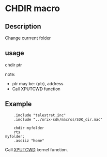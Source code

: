 # CHDIR macro

## Description

Change currrent folder

## usage

chdir ptr

note:

* ptr may be: (ptr), address
* Call XPUTCWD function

## Example

```ca65
    .include "telestrat.inc"
    .include "../orix-sdk/macros/SDK_dir.mac"

    chdir myfolder
    rts
myfolder:
    .asciiz "home"
```

Call [XPUTCWD](../../../kernel/primitives/XPUTCWD/) kernel function.

